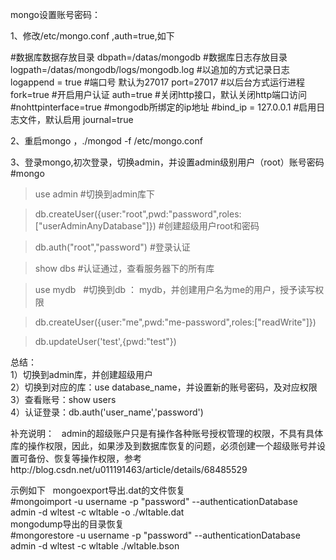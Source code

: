 mongo设置账号密码：

1、修改/etc/mongo.conf  ,auth=true,如下

#数据库数据存放目录
dbpath=/datas/mongodb
#数据库日志存放目录
logpath=/datas/mongodb/logs/mongodb.log 
#以追加的方式记录日志
logappend = true
#端口号 默认为27017
port=27017 
#以后台方式运行进程
fork=true 
 #开启用户认证
auth=true
#关闭http接口，默认关闭http端口访问
#nohttpinterface=true
#mongodb所绑定的ip地址
#bind_ip = 127.0.0.1 
#启用日志文件，默认启用
journal=true 


2、重启mongo ，./mongod -f /etc/mongo.conf


3、登录mongo,初次登录，切换admin，并设置admin级别用户（root）账号密码
#mongo

>use admin  #切换到admin库下

>db.createUser({user:"root",pwd:"password",roles:["userAdminAnyDatabase"]})   #创建超级用户root和密码

> db.auth("root","password")    #登录认证

>show dbs    #认证通过，查看服务器下的所有库

>use mydb    #切换到db ： mydb，并创建用户名为me的用户，授予读写权限

>db.createUser({user:"me",pwd:"me-password",roles:["readWrite"]})

>db.updateUser('test',{pwd:"test"})  

总结：  
1）切换到admin库，并创建超级用户  
2）切换到对应的库：use database_name，并设置新的账号密码，及对应权限  
3）查看账号：show users  
4）认证登录：db.auth('user_name','password')

补充说明：  
admin的超级账户只是有操作各种账号授权管理的权限，不具有具体库的操作权限，因此，如果涉及到数据库恢复的问题，必须创建一个超级账号并设置可备份、恢复等操作权限，参考http://blog.csdn.net/u011191463/article/details/68485529

示例如下  
mongoexport导出.dat的文件恢复  
#mongoimport -u username -p "password" --authenticationDatabase admin -d wltest -c wltable -o ./wltable.dat  
mongodump导出的目录恢复  
#mongorestore -u username -p "password" --authenticationDatabase admin -d wltest -c wltable ./wltable.bson  



